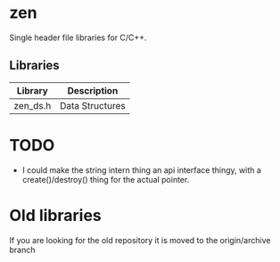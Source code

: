 # zen
Single header file libraries for C/C++.

## Libraries

Library | Description
------------ | -------------
zen_ds.h| Data Structures

# TODO

* I could make the string intern thing an api interface thingy, with a create()/destroy() thing for the actual pointer.  

# Old libraries

If you are looking for the old repository it is moved to the origin/archive branch

